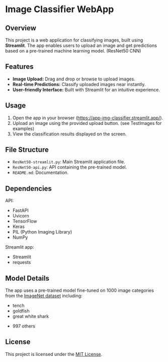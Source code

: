 # Image Classifier WebApp

## Overview
This project is a web application for classifying images, built using **Streamlit**. The app enables users to upload an image and get predictions based on a pre-trained machine learning model. (ResNet50 CNN)

## Features
- **Image Upload:** Drag and drop or browse to upload images.
- **Real-time Predictions:** Classify uploaded images near instantly.
- **User-friendly Interface:** Built with Streamlit for an intuitive experience.

## Usage
1. Open the app in your browser (https://app-img-classifier.streamlit.app/).
2. Upload an image using the provided upload button. (see TestImages for examples)
3. View the classification results displayed on the screen.

## File Structure
- `ResNet50-streamlit.py`: Main Streamlit application file.
- `ResNet50-api.py`: API containing the pre-trained model.
- `README.md`: Documentation.

## Dependencies
API:
- FastAPI
- Uvicorn
- TensorFlow
- Keras
- PIL (Python Imaging Library)
- NumPy

Streamlit app:
- Streamlit
- requests


## Model Details
The app uses a pre-trained model fine-tuned on 1000 image categories from the [ImageNet dataset](URL "https://en.wikipedia.org/wiki/ImageNet") including:
- tench
- goldfish
- great white shark
+ 997 others


## License
This project is licensed under the [MIT License](LICENSE).
